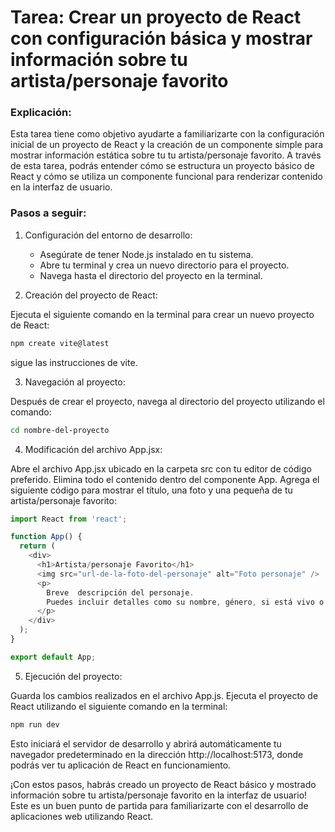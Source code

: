 # Tarea: Crear un proyecto de React con configuración básica y mostrar información sobre tu artista/personaje favorito

### Explicación:
Esta tarea tiene como objetivo ayudarte a familiarizarte con la configuración inicial de un proyecto de React y la creación de un componente simple para mostrar información estática sobre tu tu artista/personaje favorito. A través de esta tarea, podrás entender cómo se estructura un proyecto básico de React y cómo se utiliza un componente funcional para renderizar contenido en la interfaz de usuario.

### Pasos a seguir:

1. Configuración del entorno de desarrollo:

    - Asegúrate de tener Node.js instalado en tu sistema.
    - Abre tu terminal y crea un nuevo directorio para el proyecto.
    - Navega hasta el directorio del proyecto en la terminal.

2. Creación del proyecto de React:

Ejecuta el siguiente comando en la terminal para crear un nuevo proyecto de React:

```bash
npm create vite@latest
```

sigue las instrucciones de vite.

3. Navegación al proyecto:

Después de crear el proyecto, navega al directorio del proyecto utilizando el comando:

```bash
cd nombre-del-proyecto
```

4. Modificación del archivo App.jsx:

Abre el archivo App.jsx ubicado en la carpeta src con tu editor de código preferido.
Elimina todo el contenido dentro del componente App.
Agrega el siguiente código para mostrar el título, una foto y una pequeña de tu artista/personaje favorito:

```javascript
import React from 'react';

function App() {
  return (
    <div>
      <h1>Artista/personaje Favorito</h1>
      <img src="url-de-la-foto-del-personaje" alt="Foto personaje" />
      <p>
        Breve  descripción del personaje.
        Puedes incluir detalles como su nombre, género, si está vivo o no, etc.
      </p>
    </div>
  );
}

export default App;
```

5. Ejecución del proyecto:

Guarda los cambios realizados en el archivo App.js.
Ejecuta el proyecto de React utilizando el siguiente comando en la terminal:
```bash
npm run dev
```
Esto iniciará el servidor de desarrollo y abrirá automáticamente tu navegador predeterminado en la dirección http://localhost:5173, donde podrás ver tu aplicación de React en funcionamiento.

¡Con estos pasos, habrás creado un proyecto de React básico y mostrado información sobre tu artista/personaje favorito en la interfaz de usuario! Este es un buen punto de partida para familiarizarte con el desarrollo de aplicaciones web utilizando React.